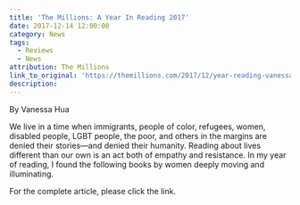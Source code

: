 ```yaml
---
title: 'The Millions: A Year In Reading 2017'
date: 2017-12-14 12:00:00
category: News
tags:
  - Reviews
  - News
attribution: The Millions
link_to_original: 'https://themillions.com/2017/12/year-reading-vanessa-hua.html'
description:
---
```



By Vanessa Hua

We live in a time when immigrants, people of color, refugees, women, disabled people, LGBT people, the poor, and others in the margins are denied their stories—and denied their humanity. Reading about lives different than our own is an act both of empathy and resistance. In my year of reading, I found the following books by women deeply moving and illuminating.

For the complete article, please click the link.